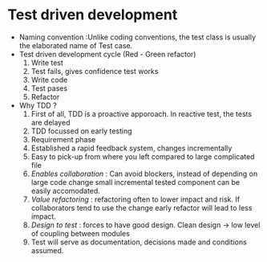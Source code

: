 # Test driven development 

- Naming convention :Unlike coding conventions, the test class is usually the elaborated name of Test case.
- Test driven development cycle (Red - Green refactor)
  1. Write test
  2. Test fails, gives confidence test works
  3. Write code
  4. Test pases 
  5. Refactor
- Why TDD ?
  1. First of all, TDD is a proactive apporoach. In reactive test, the tests are delayed 
  2. TDD focussed on early testing
    1. Requirement phase
    2. Established a rapid feedback system, changes incrementally
    3. Easy to pick-up from where you left compared to large complicated file
  3. *Enables collaboration* : Can avoid blockers, instead of depending on large code change small incremental tested component can be easily accomodated.
  4. *Value refactoring* : refactoring often to lower impact and risk. If collaborators tend to use the change early refactor will lead to less impact.
  5. *Design to test* : forces to have good design. Clean design -> low level of coupling between modules
  6. Test will serve as documentation, decisions made and conditions assumed.
